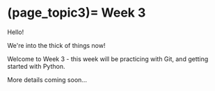 (page_topic3)=
Week 3
=======================

Hello!

We're into the thick of things now!

Welcome to Week 3 - this week will be practicing with Git, and getting started with Python.

More details coming soon...

<!--

<label><input type="checkbox" id="week03_task1" class="box"> Read the course [syllabus](../../../../about/syllabus.md) and the [unsyllabus](../../../../about/unsyllabus.md) </input></label>

<label><input type="checkbox" id="week03_task2" class="box"> Attend the lectures this week </input></label>

This week we will be doing course introductions, I will also be showing you how to navigate the course website, and how the course is set up, how to use GitHub, and the Terminal.

<label><input type="checkbox" id="week03_task3" class="box"> Attend the first **[lab](./lab1/README.md)** this week</input></label>

```{tip}
The labs will be organized as semi-structured help sessions.
The TA will usually explain the key components of the lab for the first 15 minutes.
We will then take attendance mostly for tracking purposes, but attendance is not mandatory and you will not lose marks for not attending the lab.
If we see that you're missing labs and not performing well in the course, we may reach out to you about the missed lab attendance.
You are welcome to attend additional labs or Student Hours in the course if you need extra help.
```
<label><input type="checkbox" id="week03_task4" class="box"> Watch the **[assigned videos](./videos.md)**</input></label>

<label><input type="checkbox" id="week03_task5" class="box"> Complete **[Test 0](./test0.md)** on course policies and the syllabus</input></label>

<label><input type="checkbox" id="week03_task6" class="box"> Complete the weekly **[Learning Log](./log.md)**</input></label>

-->